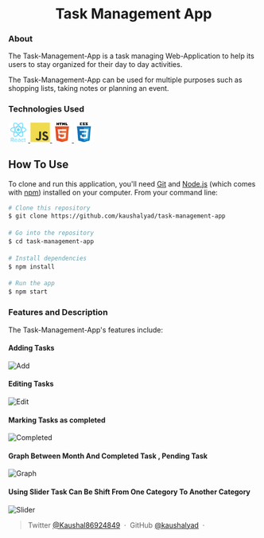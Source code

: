 <h1 align="center">Task Management App</h1>
<h3>About</h3>
<p>The Task-Management-App is a task managing Web-Application to help its users to stay organized for their day to day activities.</p> 
<p>The Task-Management-App can be used for multiple purposes such as shopping lists, taking notes or planning an event.</p>
<h3>Technologies Used</h3>
<p> <a href="https://reactjs.org/" target="_blank"> <img src="https://raw.githubusercontent.com/devicons/devicon/master/icons/react/react-original-wordmark.svg" alt="react" width="40" height="40"/> </a>
<a href="https://developer.mozilla.org/en-US/docs/Web/JavaScript" target="_blank"> <img src="https://raw.githubusercontent.com/devicons/devicon/master/icons/javascript/javascript-original.svg" alt="javascript" width="40" height="40"/> </a> 
<a href="https://developer.mozilla.org/en-US/docs/Web/HTML" target="_blank"> <img src="https://raw.githubusercontent.com/devicons/devicon/master/icons/html5/html5-original-wordmark.svg" alt="html5" width="40" height="40"/> </a><a href="https://developer.mozilla.org/en-US/docs/Web/CSS" target="_blank"> <img src="https://raw.githubusercontent.com/devicons/devicon/master/icons/css3/css3-original-wordmark.svg" alt="css3" width="40" height="40"/> </a></p>

## How To Use

To clone and run this application, you'll need [Git](https://git-scm.com) and [Node.js](https://nodejs.org/en/download/) (which comes with [npm](http://npmjs.com)) installed on your computer. From your command line:

```bash
# Clone this repository
$ git clone https://github.com/kaushalyad/task-management-app

# Go into the repository
$ cd task-management-app

# Install dependencies
$ npm install

# Run the app
$ npm start
```
<h3>Features and Description</h3>
<p>The Task-Management-App's features include:</p>
<p>
<h4>Adding Tasks</h4>

![Add](https://github.com/kaushalyad/task-management-app/assets/80744782/0e0a0835-f3fe-423f-b189-2d03f410c817)

</p>
<p>
<h4>Editing Tasks</h4>

![Edit](https://github.com/kaushalyad/task-management-app/assets/80744782/319802f8-5d5a-493a-9c52-053c633ee3aa)

</p>
<p>
<h4>Marking Tasks as completed</h4>

![Completed](https://github.com/kaushalyad/task-management-app/assets/80744782/b7a04b03-fa39-4a35-a534-bd187a438ecc)

</p>
<p>

<h4>Graph Between Month And Completed Task , Pending Task </h4>

![Graph](https://github.com/kaushalyad/task-management-app/assets/80744782/27091792-fc65-40bb-91ae-2697131544f7)

</p>
<h4>Using Slider Task Can Be Shift From One Category To Another Category </h4>

![Slider](https://github.com/kaushalyad/task-management-app/assets/80744782/e6ff1e73-e028-42d4-9b43-7fcbd403b18d)

</p>


> Twitter [@Kaushal86924849](https://twitter.com/Kaushal86924849) &nbsp;&middot;&nbsp;
> GitHub [@kaushalyad](https://github.com/kaushalyad) &nbsp;&middot;&nbsp;

